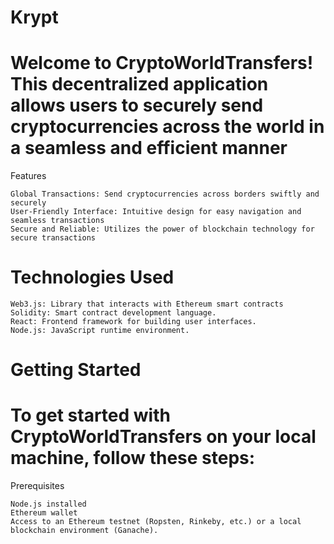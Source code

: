 # Krypt

# Welcome to CryptoWorldTransfers! This decentralized application allows users to securely send cryptocurrencies across the world in a seamless and efficient manner
Features

    Global Transactions: Send cryptocurrencies across borders swiftly and securely
    User-Friendly Interface: Intuitive design for easy navigation and seamless transactions
    Secure and Reliable: Utilizes the power of blockchain technology for secure transactions

# Technologies Used

    Web3.js: Library that interacts with Ethereum smart contracts
    Solidity: Smart contract development language.
    React: Frontend framework for building user interfaces.
    Node.js: JavaScript runtime environment.

# Getting Started

# To get started with CryptoWorldTransfers on your local machine, follow these steps:
Prerequisites

    Node.js installed
    Ethereum wallet
    Access to an Ethereum testnet (Ropsten, Rinkeby, etc.) or a local blockchain environment (Ganache).

